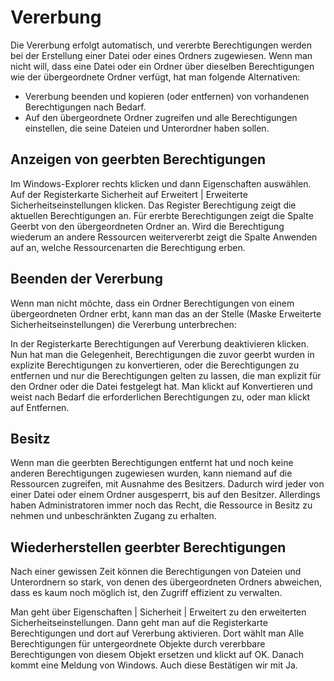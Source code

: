 # Vererbung

Die Vererbung erfolgt automatisch, und vererbte Berechtigungen werden bei der Erstellung einer Datei oder eines Ordners zugewiesen. Wenn man nicht will, dass eine Datei oder ein Ordner über dieselben Berechtigungen wie der übergeordnete Ordner verfügt, hat man folgende Alternativen:

- Vererbung beenden und kopieren (oder entfernen) von vorhandenen Berechtigungen nach Bedarf.
- Auf den übergeordnete Ordner zugreifen und alle Berechtigungen einstellen, die seine Dateien und Unterordner haben sollen.

## Anzeigen von geerbten Berechtigungen

<procedure>
<step>
    Im Windows-Explorer rechts klicken und dann <ui-path>Eigenschaften</ui-path> auswählen.
</step>
<step>
    Auf der Registerkarte <ui-path>Sicherheit</ui-path> auf <ui-path>Erweitert | Erweiterte Sicherheitseinstellungen</ui-path> klicken. Das Register <ui-path>Berechtigung</ui-path> zeigt die aktuellen Berechtigungen an. Für ererbte Berechtigungen zeigt die Spalte <ui-path>Geerbt von</ui-path> den übergeordneten Ordner an.  Wird die Berechtigung wiederum an andere Ressourcen weitervererbt zeigt die Spalte <ui-path>Anwenden auf</ui-path> an, welche Ressourcenarten die Berechtigung erben.
</step>
</procedure>

## Beenden der Vererbung

Wenn man nicht möchte, dass ein Ordner Berechtigungen von einem übergeordneten Ordner erbt, kann man das an der Stelle (Maske <ui-path>Erweiterte Sicherheitseinstellungen</ui-path>) die Vererbung unterbrechen:

<procedure>
    <step>In der Registerkarte <ui-path>Berechtigungen</ui-path> auf <ui-path>Vererbung deaktivieren</ui-path> klicken.</step>
    <step>Nun hat man die Gelegenheit, Berechtigungen die zuvor geerbt wurden in explizite Berechtigungen zu konvertieren, oder die Berechtigungen zu entfernen und nur die Berechtigungen gelten zu lassen, die man explizit für den Ordner oder die Datei festgelegt hat. Man klickt auf <ui-path>Konvertieren</ui-path> und weist nach Bedarf die erforderlichen Berechtigungen zu, oder man klickt auf <ui-path>Entfernen</ui-path>.</step>
</procedure>

## Besitz

Wenn man die geerbten Berechtigungen entfernt hat und noch keine anderen Berechtigungen zugewiesen wurden, kann niemand auf die Ressourcen zugreifen, mit Ausnahme des Besitzers. Dadurch wird jeder von einer Datei oder einem Ordner ausgesperrt, bis auf den Besitzer. Allerdings haben Administratoren immer noch das Recht, die Ressource in Besitz zu nehmen und unbeschränkten Zugang zu erhalten.

## Wiederherstellen geerbter Berechtigungen

Nach einer gewissen Zeit können die Berechtigungen von Dateien und Unterordnern so stark, von denen des übergeordneten Ordners abweichen, dass es kaum noch möglich ist, den Zugriff effizient zu verwalten.

<procedure>
    <step>Man geht über <ui-path>Eigenschaften | Sicherheit | Erweitert</ui-path> zu den erweiterten Sicherheitseinstellungen.</step>
    <step>Dann geht man auf die Registerkarte <ui-path>Berechtigungen</ui-path> und dort auf <ui-path>Vererbung aktivieren</ui-path>.</step>
    <step>Dort wählt man <ui-path>Alle Berechtigungen für untergeordnete Objekte durch vererbbare Berechtigungen von diesem Objekt ersetzen</ui-path> und klickt auf <ui-path>OK</ui-path>.</step>
    <step>Danach kommt eine Meldung von Windows. Auch diese Bestätigen wir mit <ui-path>Ja</ui-path>.</step>
</procedure>